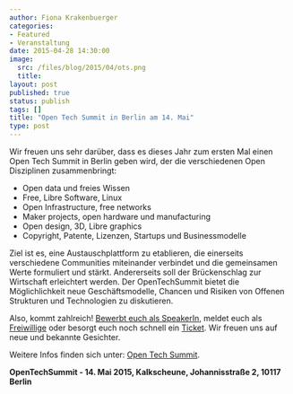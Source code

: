 ```yaml
---
author: Fiona Krakenbuerger
categories:
- Featured
- Veranstaltung
date: 2015-04-28 14:30:00
image:
  src: /files/blog/2015/04/ots.png
  title: 
layout: post
published: true
status: publish
tags: []
title: "Open Tech Summit in Berlin am 14. Mai"
type: post
---
```

<p>Wir freuen uns sehr darüber, dass es dieses Jahr zum ersten Mal einen Open Tech Summit in Berlin geben wird, der die verschiedenen Open Disziplinen zusammenbringt:</p>

<ul>
	<li> Open data und freies Wissen </li>
	<li> Free, Libre Software, Linux</li>
	<li> Open Infrastructure, free networks</li>
	<li> Maker projects, open hardware und manufacturing</li>
	<li> Open design, 3D, Libre graphics</li>
	<li> Copyright, Patente, Lizenzen, Startups und Businessmodelle</li>
</ul>

<p>Ziel ist es, eine Austauschplattform zu etablieren, die einerseits verschiedene Communities miteinander verbindet und die gemeinsamen Werte formuliert und stärkt. Andererseits soll der Brückenschlag zur Wirtschaft erleichtert werden.  
Der OpenTechSummit bietet die Möglichlichkeit neue Geschäftsmodelle, Chancen und Risiken von Offenen Strukturen und Technologien zu diskutieren.</p>

<p>Also, kommt zahlreich! <a href="http://opentechsummit.net/CallSpeakers.pdf">Bewerbt euch als SpeakerIn</a>, meldet euch als <a href="https://docs.google.com/forms/d/1JPE-WPvUZrCds_k4kmVX7h-UBwqHSAT5q41b_BfwNo4/viewform">Freiwillige</a> oder besorgt euch noch schnell ein <a href="http://www.eventbrite.com/e/opentechsummit-tickets-14132802593">Ticket</a>. Wir freuen uns auf neue und bekannte Gesichter.</p>

Weitere Infos finden sich unter: <a href="http://opentechsummit.net">Open Tech Summit</a>.<br>


<b>OpenTechSummit - 14. Mai 2015,	Kalkscheune, Johannisstraße 2, 10117 Berlin</b>